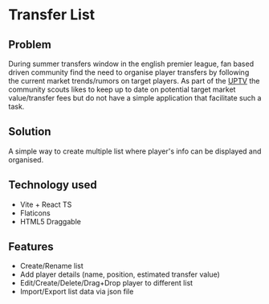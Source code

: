 # Transfer List

## Problem

During summer transfers window in the english premier league, fan based driven community find the need to organise player transfers by following the current market trends/rumors on target players. As part of the [UPTV](https://www.youtube.com/@UnitedPeoplesTV) the community scouts likes to keep up to date on potential target market value/transfer fees but do not have a simple application that facilitate such a task.

## Solution

A simple way to create multiple list where player's info can be displayed and organised.

## Technology used

-   Vite + React TS
-   Flaticons
-   HTML5 Draggable

## Features

-   Create/Rename list
-   Add player details (name, position, estimated transfer value)
-   Edit/Create/Delete/Drag+Drop player to different list
-   Import/Export list data via json file

